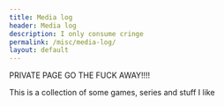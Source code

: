 ```yaml
---
title: Media log
header: Media log
description: I only consume cringe
permalink: /misc/media-log/
layout: default
---
```

<script src="https://unpkg.com/isotope-layout@3/dist/isotope.pkgd.min.js"></script>
PRIVATE PAGE GO THE FUCK AWAY!!!!

This is a collection of some games, series and stuff I like
